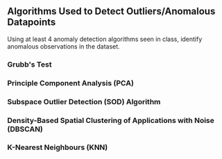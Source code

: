 ## Algorithms Used to Detect Outliers/Anomalous Datapoints

Using at least 4 anomaly detection algorithms seen in class, identify anomalous observations in the dataset. 

### Grubb's Test



### Principle Component Analysis (PCA)



### Subspace Outlier Detection (SOD) Algorithm



### Density-Based Spatial Clustering of Applications with Noise (DBSCAN)



### K-Nearest Neighbours (KNN)
